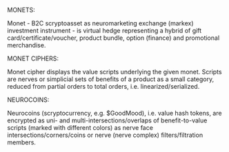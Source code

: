 MONETS:

Monet - B2C scryptoasset as neuromarketing exchange (markex) investment instrument - is virtual hedge representing a hybrid of gift card/certificate/voucher, product bundle, option (finance) and promotional merchandise.

MONET CIPHERS:

Monet cipher displays the value scripts underlying the given monet. Scripts are nerves or simplicial sets of benefits of a product as a small category, reduced from partial orders to total orders, i.e. linearized/serialized.

NEUROCOINS:

Neurocoins (scryptocurrency, e.g. $GoodMood), i.e. value hash tokens, are encrypted as uni- and multi-intersections/overlaps of benefit-to-value scripts (marked with different colors) as nerve face intersections/corners/coins or nerve (nerve complex) filters/filtration members.
